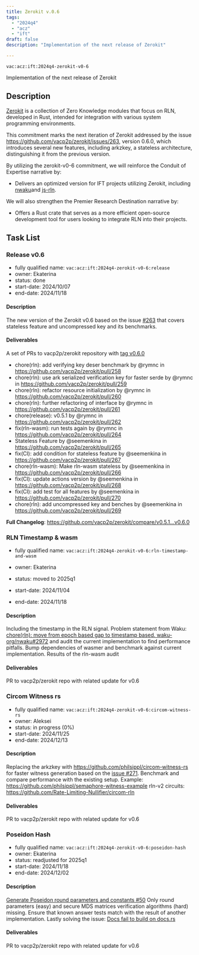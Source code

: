 ```yaml
---
title: Zerokit v.0.6
tags:
  - "2024q4"
  - "acz"
  - "ift"
draft: false
description: "Implementation of the next release of Zerokit"

---
```


`vac:acz:ift:2024q4-zerokit-v0-6`

Implementation of the next release of Zerokit 
## Description

[Zerokit](https://github.com/vacp2p/zerokit) is a collection of Zero Knowledge modules that focus on RLN, 
developed in Rust, intended for integration with various system programming environments.

This commitment marks the next iteration of Zerokit addressed by the issue https://github.com/vacp2p/zerokit/issues/263, 
version 0.6.0, which introduces several new features, including arkzkey, a stateless architecture, 
distinguishing it from the previous version.

By utilizing the zerokit-v0-6 commitment, we will reinforce the Conduit of Expertise narrative by:
* Delivers an optimized version for IFT projects utilizing Zerokit, 
including [nwaku](https://github.com/waku-org/nwaku)and [js-rln](https://github.com/waku-org/js-rln).

We will also strengthen the Premier Research Destination narrative by:
* Offers a Rust crate that serves as a more efficient open-source development tool 
for users looking to integrate RLN into their projects. 


## Task List

### Release v0.6

* fully qualified name: `vac:acz:ift:2024q4-zerokit-v0-6:release`
* owner: Ekaterina
* status: done
* start-date: 2024/10/07
* end-date: 2024/11/18

#### Description

The new version of the Zerokit v0.6 based on the issue [#263](https://github.com/vacp2p/zerokit/issues/263)
that covers stateless feature and uncompressed key and its benchmarks. 

#### Deliverables
A set of PRs to vacp2p/zerokit repository with [tag v0.6.0](https://github.com/vacp2p/zerokit/releases/tag/v0.6.0) 

* chore(rln): add verifying key deser benchmark by @rymnc in https://github.com/vacp2p/zerokit/pull/258
* chore(rln): use ark serialized verification key for faster serde by @rymnc in https://github.com/vacp2p/zerokit/pull/259
* chore(rln): refactor resource initialization by @rymnc in https://github.com/vacp2p/zerokit/pull/260
* chore(rln): further refactoring of interface by @rymnc in https://github.com/vacp2p/zerokit/pull/261
* chore(release): v0.5.1 by @rymnc in https://github.com/vacp2p/zerokit/pull/262
* fix(rln-wasm): run tests again by @rymnc in https://github.com/vacp2p/zerokit/pull/264
* Stateless Feature by @seemenkina in https://github.com/vacp2p/zerokit/pull/265
* fix(CI): add condition for stateless feature by @seemenkina in https://github.com/vacp2p/zerokit/pull/267
* chore(rln-wasm): Make rln-wasm stateless by @seemenkina in https://github.com/vacp2p/zerokit/pull/266
* fix(CI): update actions version by @seemenkina in https://github.com/vacp2p/zerokit/pull/268
* fix(CI): add test for all features by @seemenkina in https://github.com/vacp2p/zerokit/pull/270
* chore(rln): add uncompressed key and benches by @seemenkina in https://github.com/vacp2p/zerokit/pull/269


**Full Changelog**: https://github.com/vacp2p/zerokit/compare/v0.5.1...v0.6.0


### RLN Timestamp & wasm 

* fully qualified name: `vac:acz:ift:2024q4-zerokit-v0-6:rln-timestamp-and-wasm`
* owner: Ekaterina
* status: moved to 2025q1

* start-date: 2024/11/04
* end-date: 2024/11/18

#### Description

Including the timestamp in the RLN signal. 
Problem statement from Waku: [chore(rln): move from epoch based gap to timestamp based. waku-org/nwaku#2972](https://github.com/waku-org/nwaku/issues/2972) and 
audit the current implementation to find performance pitfalls. 
Bump dependencies of wasmer and benchmark against current implementation.
Results of the rln-wasm audit

#### Deliverables

PR to vacp2p/zerokit repo with related update for v0.6

### Circom Witness rs

* fully qualified name: `vac:acz:ift:2024q4-zerokit-v0-6:circom-witness-rs`
* owner: Aleksei
* status: in progress (0%)
* start-date: 2024/11/25
* end-date: 2024/12/13

#### Description

Replacing the arkzkey with https://github.com/philsippl/circom-witness-rs for faster witness generation
based on the [issue #271](https://github.com/vacp2p/zerokit/issues/271). 
Benchmark and compare performance with the existing setup. 
Example: https://github.com/philsippl/semaphore-witness-example
rln-v2 circuits: https://github.com/Rate-Limiting-Nullifier/circom-rln

#### Deliverables

PR to vacp2p/zerokit repo with related update for v0.6

### Poseidon Hash

* fully qualified name: `vac:acz:ift:2024q4-zerokit-v0-6:poseidon-hash`
* owner: Ekaterina
* status: readjusted for 2025q1
* start-date: 2024/11/18
* end-date: 2024/12/02

#### Description

[Generate Poseidon round parameters and constants #50](https://github.com/vacp2p/zerokit/issues/50)
Only round parameters (easy) and 
secure MDS matrices verification algorithms (hard) missing.
Ensure that known answer tests match with the result of another implementation.
Lastly solving the issue: [Docs fail to build on docs.rs](https://github.com/vacp2p/zerokit/issues/256) 

#### Deliverables

PR to vacp2p/zerokit repo with related update for v0.6




